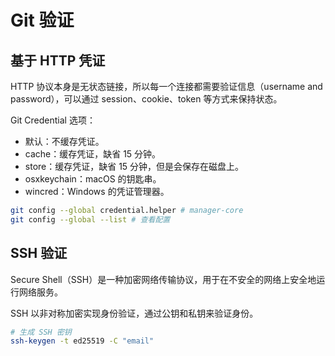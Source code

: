 # Git 验证

## 基于 HTTP 凭证

HTTP 协议本身是无状态链接，所以每一个连接都需要验证信息（username and password），可以通过 session、cookie、token 等方式来保持状态。

Git Credential 选项：

-   默认：不缓存凭证。
-   cache：缓存凭证，缺省 15 分钟。
-   store：缓存凭证，缺省 15 分钟，但是会保存在磁盘上。
-   osxkeychain：macOS 的钥匙串。
-   wincred：Windows 的凭证管理器。

```bash
git config --global credential.helper # manager-core
git config --global --list # 查看配置
```

## SSH 验证

Secure Shell（SSH）是一种加密网络传输协议，用于在不安全的网络上安全地运行网络服务。

SSH 以非对称加密实现身份验证，通过公钥和私钥来验证身份。

```bash
# 生成 SSH 密钥
ssh-keygen -t ed25519 -C "email"
```

